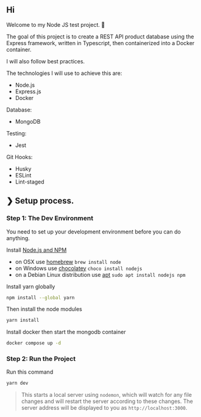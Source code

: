 ## Hi

Welcome to my Node JS test project. 👏

The goal of this project is to create a REST API product database using the Express framework, written in Typescript, then containerized into a Docker container.

I will also follow best practices.

The technologies I will use to achieve this are:
- Node.js
- Express.js
- Docker

Database:
- MongoDB

Testing:
- Jest

Git Hooks:
- Husky
- ESLint
- Lint-staged

## ❯ Setup process.

### Step 1: The Dev Environment

You need to set up your development environment before you can do anything.

Install [Node.js and NPM](https://nodejs.org/en/download/)

- on OSX use [homebrew](http://brew.sh) `brew install node`
- on Windows use [chocolatey](https://chocolatey.org/) `choco install nodejs`
- on a Debian Linux distribution use [apt](https://ubuntu.com/server/docs/package-management) `sudo apt install nodejs npm`

Install yarn globally

```bash
npm install --global yarn
```

Then install the node modules

```bash
yarn install
```

Install docker then start the mongodb container

```bash
docker compose up -d
```

### Step 2: Run the Project

Run this command

```bash
yarn dev
```

> This starts a local server using `nodemon`, which will watch for any file changes and will restart the server according to these changes.
> The server address will be displayed to you as `http://localhost:3000`.